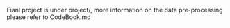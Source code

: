 Fianl project is under project/, more information on the data pre-processing please refer to CodeBook.md

